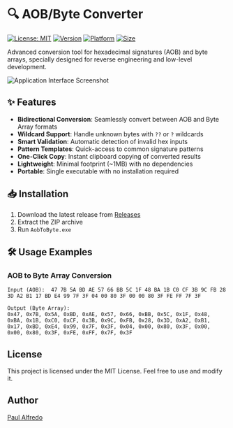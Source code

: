 # 🔍 AOB/Byte Converter

[![License: MIT](https://img.shields.io/badge/License-MIT-yellow.svg)](https://opensource.org/licenses/MIT)
[![Version](https://img.shields.io/badge/version-1.0.0-blue)](https://github.com/paulafredo/AobToByte/releases)
[![Platform](https://img.shields.io/badge/platform-Windows-lightgrey)](https://www.microsoft.com/windows)
[![Size](https://img.shields.io/badge/size-1MB-green)](https://github.com/paulafredo/AobToByte/releases)

Advanced conversion tool for hexadecimal signatures (AOB) and byte arrays, specially designed for reverse engineering and low-level development.

![Application Interface Screenshot](https://github.com/user-attachments/assets/51359dbd-6db2-401d-af18-725ccb1c176a)

## ✨ Features

- **Bidirectional Conversion**: Seamlessly convert between AOB and Byte Array formats
- **Wildcard Support**: Handle unknown bytes with `??` or `?` wildcards
- **Smart Validation**: Automatic detection of invalid hex inputs
- **Pattern Templates**: Quick-access to common signature patterns
- **One-Click Copy**: Instant clipboard copying of converted results
- **Lightweight**: Minimal footprint (~1MB) with no dependencies
- **Portable**: Single executable with no installation required

## 📥 Installation

1. Download the latest release from [Releases](https://github.com/paulafredo/AobToByte/tags)
2. Extract the ZIP archive
3. Run `AobToByte.exe`

## 🛠 Usage Examples

### AOB to Byte Array Conversion
```text
Input (AOB):  47 7B 5A BD AE 57 66 BB 5C 1F 48 BA 1B C0 CF 3B 9C FB 28 3D A2 B1 17 BD E4 99 7F 3F 04 00 80 3F 00 00 80 3F FE FF 7F 3F

Output (Byte Array):
0x47, 0x7B, 0x5A, 0xBD, 0xAE, 0x57, 0x66, 0xBB, 0x5C, 0x1F, 0x48, 0xBA, 0x1B, 0xC0, 0xCF, 0x3B, 0x9C, 0xFB, 0x28, 0x3D, 0xA2, 0xB1, 0x17, 0xBD, 0xE4, 0x99, 0x7F, 0x3F, 0x04, 0x00, 0x80, 0x3F, 0x00, 0x00, 0x80, 0x3F, 0xFE, 0xFF, 0x7F, 0x3F

```
## License

This project is licensed under the MIT License. Feel free to use and modify it.

## Author

[Paul Alfredo](https://github.com/paulafredo)
